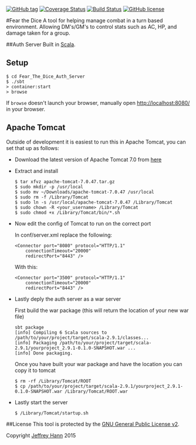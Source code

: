 [![GitHub tag](https://img.shields.io/github/tag/fear-the-dice/auth.svg)](https://github.com/fear-the-dice/auth/tags)
[![Coverage Status](https://coveralls.io/repos/fear-the-dice/auth/badge.svg)](https://coveralls.io/r/fear-the-dice/auth)
[![Build Status](https://travis-ci.org/fear-the-dice/auth.svg)](https://travis-ci.org/fear-the-dice/auth)
[![GitHub license](https://img.shields.io/github/license/fear-the-dice/auth.svg)]()


#Fear the Dice
A tool for helping manage combat in a turn based environment. Allowing DM's/GM's to control stats such as AC, HP, and damage taken for a group.

##Auth Server
Built in [Scala](http://www.scala-lang.org/).

## Setup

```
$ cd Fear_The_Dice_Auth_Server
$ ./sbt
> container:start
> browse
```

If `browse` doesn't launch your browser, manually open [http://localhost:8080/](http://localhost:8080/) in your browser.

## Apache Tomcat
Outside of development it is easiest to run this in Apache Tomcat, you can set that up as follows:

+ Download the latest version of Apache Tomcat 7.0 from [here](http://tomcat.apache.org/download-70.cgi)
+ Extract and install

    ```
    $ tar xfvz apache-tomcat-7.0.47.tar.gz
    $ sudo mkdir -p /usr/local
    $ sudo mv ~/Downloads/apache-tomcat-7.0.47 /usr/local
    $ sudo rm -f /Library/Tomcat
    $ sudo ln -s /usr/local/apache-tomcat-7.0.47 /Library/Tomcat
    $ sudo chown -R <your_username> /Library/Tomcat
    $ sudo chmod +x /Library/Tomcat/bin/*.sh
    ```

+ Now edit the config of Tomcat to run on the correct port

    In conf/server.xml replace the following:
    
    ```
    <Connector port="8080" protocol="HTTP/1.1"
        connectionTimeout="20000"
        redirectPort="8443" />
    ```
    
    With this:
    
    
    ```
    <Connector port="3500" protocol="HTTP/1.1"
        connectionTimeout="20000"
        redirectPort="8443" />
    ```

+ Lastly deply the auth server as a war server

    First build the war package (this will return the location of your new war file)

    ```
    sbt package
    [info] Compiling 6 Scala sources to /path/to/your/project/target/scala-2.9.1/classes...
    [info] Packaging /path/to/your/project/target/scala-2.9.1/yourproject_2.9.1-0.1.0-SNAPSHOT.war ...
    [info] Done packaging.
    ```
    
    Once you have built your war package and have the location you can copy it to tomcat
    
    ```
    $ rm -rf /Library/Tomcat/ROOT
    $ cp /path/to/your/project/target/scala-2.9.1/yourproject_2.9.1-0.1.0-SNAPSHOT.war /Library/Tomcat/ROOT.war
    ```    
    
+ Lastly start the server

    ```
    $ /Library/Tomcat/startup.sh
    ```

##License
This tool is protected by the [GNU General Public License v2](http://www.gnu.org/licenses/gpl-2.0.html).

Copyright [Jeffrey Hann](http://jeffreyhann.ca/) 2015
